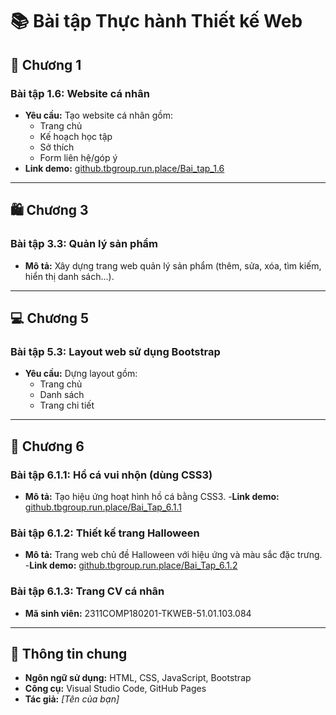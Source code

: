 # 📚 Bài tập Thực hành Thiết kế Web

## 🧩 Chương 1
### Bài tập 1.6: Website cá nhân
- **Yêu cầu:** Tạo website cá nhân gồm:
  - Trang chủ  
  - Kế hoạch học tập  
  - Sở thích  
  - Form liên hệ/góp ý  
- **Link demo:** [github.tbgroup.run.place/Bai_tap_1.6](http://github.tbgroup.run.place/Bai_tap_1.6/)

---

## 🛍️ Chương 3
### Bài tập 3.3: Quản lý sản phẩm
- **Mô tả:** Xây dựng trang web quản lý sản phẩm (thêm, sửa, xóa, tìm kiếm, hiển thị danh sách...).

---

## 💻 Chương 5
### Bài tập 5.3: Layout web sử dụng Bootstrap
- **Yêu cầu:** Dựng layout gồm:
  - Trang chủ  
  - Danh sách  
  - Trang chi tiết  

---

## 🎨 Chương 6
### Bài tập 6.1.1: Hồ cá vui nhộn (dùng CSS3)
- **Mô tả:** Tạo hiệu ứng hoạt hình hồ cá bằng CSS3.
-**Link demo:** [github.tbgroup.run.place/Bai_Tap_6.1.1](https://github.tbgroup.run.place/Bai_Tap_6.1.1/)
### Bài tập 6.1.2: Thiết kế trang Halloween
- **Mô tả:** Trang web chủ đề Halloween với hiệu ứng và màu sắc đặc trưng.
-**Link demo:** [github.tbgroup.run.place/Bai_Tap_6.1.2](https://github.tbgroup.run.place/Bai_Tap_6.1.2/)
### Bài tập 6.1.3: Trang CV cá nhân
- **Mã sinh viên:** 2311COMP180201-TKWEB-51.01.103.084

---

## 📁 Thông tin chung
- **Ngôn ngữ sử dụng:** HTML, CSS, JavaScript, Bootstrap  
- **Công cụ:** Visual Studio Code, GitHub Pages  
- **Tác giả:** *[Tên của bạn]*  
